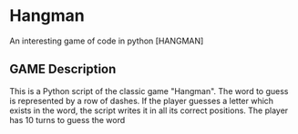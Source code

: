 # Hangman
An interesting game of code in python [HANGMAN]

## GAME Description
This is a Python script of the classic game "Hangman". The word to guess is represented by a row of dashes.
If the player guesses a letter which exists in the word, the script writes it in all its correct positions.
The player has 10 turns to guess the word
